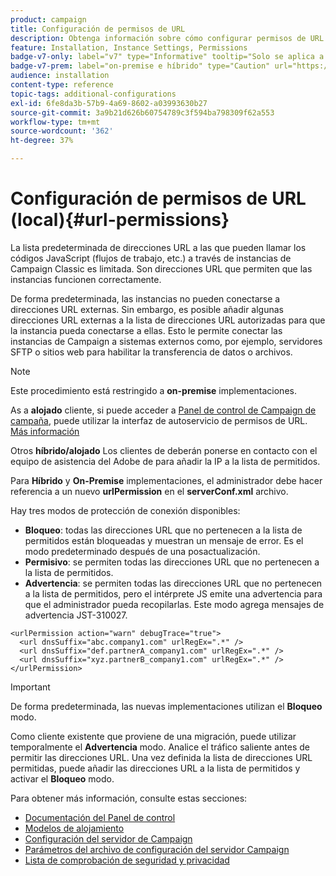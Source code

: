 ```yaml
---
product: campaign
title: Configuración de permisos de URL
description: Obtenga información sobre cómo configurar permisos de URL
feature: Installation, Instance Settings, Permissions
badge-v7-only: label="v7" type="Informative" tooltip="Solo se aplica a Campaign Classic v7"
badge-v7-prem: label="on-premise e híbrido" type="Caution" url="https://experienceleague.adobe.com/docs/campaign-classic/using/installing-campaign-classic/architecture-and-hosting-models/hosting-models-lp/hosting-models.html?lang=es" tooltip="Se aplica solo a implementaciones On-premise e híbridas"
audience: installation
content-type: reference
topic-tags: additional-configurations
exl-id: 6fe8da3b-57b9-4a69-8602-a03993630b27
source-git-commit: 3a9b21d626b60754789c3f594ba798309f62a553
workflow-type: tm+mt
source-wordcount: '362'
ht-degree: 37%

---
```


# Configuración de permisos de URL (local){#url-permissions}



La lista predeterminada de direcciones URL a las que pueden llamar los códigos JavaScript (flujos de trabajo, etc.) a través de instancias de Campaign Classic es limitada. Son direcciones URL que permiten que las instancias funcionen correctamente.

De forma predeterminada, las instancias no pueden conectarse a direcciones URL externas. Sin embargo, es posible añadir algunas direcciones URL externas a la lista de direcciones URL autorizadas para que la instancia pueda conectarse a ellas. Esto le permite conectar las instancias de Campaign a sistemas externos como, por ejemplo, servidores SFTP o sitios web para habilitar la transferencia de datos o archivos.

>[!NOTE]
>
>Este procedimiento está restringido a **on-premise** implementaciones.
>
>As a **alojado** cliente, si puede acceder a [Panel de control de Campaign de campaña](https://experienceleague.adobe.com/docs/control-panel/using/control-panel-home.html?lang=es), puede utilizar la interfaz de autoservicio de permisos de URL. [Más información](https://experienceleague.adobe.com/docs/control-panel/using/instances-settings/url-permissions.html?lang=es)
>
>Otros **híbrido/alojado** Los clientes de deberán ponerse en contacto con el equipo de asistencia del Adobe de para añadir la IP a la lista de permitidos.
>

Para **Híbrido** y **On-Premise** implementaciones, el administrador debe hacer referencia a un nuevo **urlPermission** en el **serverConf.xml** archivo.


Hay tres modos de protección de conexión disponibles:

* **Bloqueo**: todas las direcciones URL que no pertenecen a la lista de permitidos están bloqueadas y muestran un mensaje de error. Es el modo predeterminado después de una posactualización.
* **Permisivo**: se permiten todas las direcciones URL que no pertenecen a la lista de permitidos.
* **Advertencia**: se permiten todas las direcciones URL que no pertenecen a la lista de permitidos, pero el intérprete JS emite una advertencia para que el administrador pueda recopilarlas. Este modo agrega mensajes de advertencia JST-310027.

```
<urlPermission action="warn" debugTrace="true">
  <url dnsSuffix="abc.company1.com" urlRegEx=".*" />
  <url dnsSuffix="def.partnerA_company1.com" urlRegEx=".*" />
  <url dnsSuffix="xyz.partnerB_company1.com" urlRegEx=".*" />
</urlPermission>
```

>[!IMPORTANT]
>
>De forma predeterminada, las nuevas implementaciones utilizan el **Bloqueo** modo.
>
>Como cliente existente que proviene de una migración, puede utilizar temporalmente el **Advertencia** modo. Analice el tráfico saliente antes de permitir las direcciones URL. Una vez definida la lista de direcciones URL permitidas, puede añadir las direcciones URL a la lista de permitidos y activar el **Bloqueo** modo.

Para obtener más información, consulte estas secciones:

* [Documentación del Panel de control](https://experienceleague.adobe.com/docs/control-panel/using/control-panel-home.html?lang=es)
* [Modelos de alojamiento](hosting-models.md)
* [Configuración del servidor de Campaign](configuring-campaign-server.md)
* [Parámetros del archivo de configuración del servidor Campaign](the-server-configuration-file.md)
* [Lista de comprobación de seguridad y privacidad](get-started-security-privacy.md)
